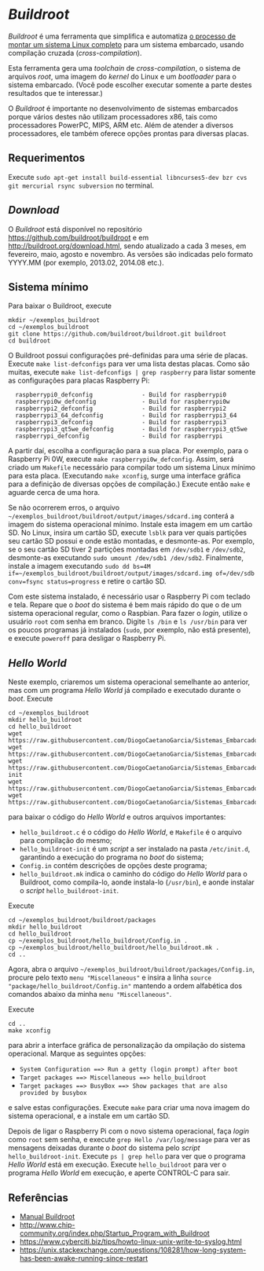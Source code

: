 # _Buildroot_

_Buildroot_ é uma ferramenta que simplifica e automatiza [o processo de montar um sistema Linux completo](Cria%C3%A7%C3%A3o_sistema_Linux.md) para um sistema embarcado, usando compilação cruzada (_cross-compilation_).

Esta ferramenta gera uma _toolchain_ de _cross-compilation_, o sistema de arquivos _root_, uma imagem do _kernel_ do  Linux e um _bootloader_ para o sistema embarcado. (Você pode escolher executar somente a parte destes resultados que te interessar.)

O _Buildroot_ é importante no desenvolvimento de sistemas embarcados porque vários destes não utilizam processadores x86, tais como processadores PowerPC, MIPS, ARM etc. Além de atender a diversos processadores, ele também oferece opções prontas para diversas placas.

## Requerimentos

Execute ```sudo apt-get install build-essential libncurses5-dev bzr cvs git mercurial rsync subversion``` no terminal.

## _Download_

O _Buildroot_ está disponível no repositório https://github.com/buildroot/buildroot e em http://buildroot.org/download.html, sendo atualizado a cada 3 meses, em fevereiro, maio, agosto e novembro. As versões são indicadas pelo formato YYYY.MM (por exemplo, 2013.02, 2014.08 etc.).

## Sistema mínimo

Para baixar o Buildroot, execute

```
mkdir ~/exemplos_buildroot
cd ~/exemplos_buildroot
git clone https://github.com/buildroot/buildroot.git buildroot
cd buildroot
```

O Buildroot possui configurações pré-definidas para uma série de placas. Execute ```make list-defconfigs``` para ver uma lista destas placas. Como são muitas, execute ```make list-defconfigs | grep raspberry``` para listar somente as configurações para placas Raspberry Pi:

```
  raspberrypi0_defconfig              - Build for raspberrypi0
  raspberrypi0w_defconfig             - Build for raspberrypi0w
  raspberrypi2_defconfig              - Build for raspberrypi2
  raspberrypi3_64_defconfig           - Build for raspberrypi3_64
  raspberrypi3_defconfig              - Build for raspberrypi3
  raspberrypi3_qt5we_defconfig        - Build for raspberrypi3_qt5we
  raspberrypi_defconfig               - Build for raspberrypi
```

A partir daí, escolha a configuração para a sua placa. Por exemplo, para o Raspberry Pi 0W, execute ```make raspberrypi0w_defconfig```. Assim, será criado um ```Makefile``` necessário para compilar todo um sistema Linux mínimo para esta placa. (Executando ```make xconfig```, surge uma interface gráfica para a definição de diversas opções de compilação.) Execute então ```make``` e aguarde cerca de uma hora.

Se não ocorrerem erros, o arquivo ```~/exemplos_buildroot/buildroot/output/images/sdcard.img``` conterá a imagem do sistema operacional mínimo. Instale esta imagem em um cartão SD. No Linux, insira um cartão SD, execute ```lsblk``` para ver quais partições seu cartão SD possui e onde estão montadas, e desmonte-as. Por exemplo, se o seu cartão SD tiver 2 partições montadas em ```/dev/sdb1``` e ```/dev/sdb2```, desmonte-as executando ```sudo umount /dev/sdb1 /dev/sdb2```. Finalmente, instale a imagem executando ```sudo dd bs=4M if=~/exemplos_buildroot/buildroot/output/images/sdcard.img of=/dev/sdb conv=fsync status=progress``` e retire o cartão SD.

Com este sistema instalado, é necessário usar o Raspberry Pi com teclado e tela. Repare que o _boot_ do sistema é bem mais rápido do que o de um sistema operacional regular, como o Raspbian. Para fazer o _login_, utilize o usuário ```root``` com senha em branco. Digite ```ls /bin``` e ```ls /usr/bin``` para ver os poucos programas já instalados (```sudo```, por exemplo, não está presente), e execute ```poweroff``` para desligar o Raspberry Pi.

## _Hello World_

Neste exemplo, criaremos um sistema operacional semelhante ao anterior, mas com um programa _Hello World_ já compilado e executado durante o _boot_. Execute

```
cd ~/exemplos_buildroot
mkdir hello_buildroot
cd hello_buildroot
wget https://raw.githubusercontent.com/DiogoCaetanoGarcia/Sistemas_Embarcados/master/Code/25_Buildroot/hello_buildroot/Config.in
wget https://raw.githubusercontent.com/DiogoCaetanoGarcia/Sistemas_Embarcados/master/Code/25_Buildroot/hello_buildroot/Makefile
wget https://raw.githubusercontent.com/DiogoCaetanoGarcia/Sistemas_Embarcados/master/Code/25_Buildroot/hello_buildroot/hello_buildroot-init
wget https://raw.githubusercontent.com/DiogoCaetanoGarcia/Sistemas_Embarcados/master/Code/25_Buildroot/hello_buildroot/hello_buildroot.c
wget https://raw.githubusercontent.com/DiogoCaetanoGarcia/Sistemas_Embarcados/master/Code/25_Buildroot/hello_buildroot/hello_buildroot.mk
```

para baixar o código do _Hello World_ e outros arquivos importantes:

* `hello_buildroot.c` é o código do _Hello World_, e `Makefile` é o arquivo para compilação do mesmo;
* `hello_buildroot-init` é um _script_ a ser instalado na pasta `/etc/init.d`, garantindo a execução do programa no _boot_ do sistema;
* `Config.in` contém descrições de opções deste programa;
* `hello_buildroot.mk` indica o caminho do código do _Hello World_ para o Buildroot, como compila-lo, aonde instala-lo (```/usr/bin```), e aonde instalar o _script_ `hello_buildroot-init`.

Execute

```
cd ~/exemplos_buildroot/buildroot/packages
mkdir hello_buildroot
cd hello_buildroot
cp ~/exemplos_buildroot/hello_buildroot/Config.in .
cp ~/exemplos_buildroot/hello_buildroot/hello_buildroot.mk .
cd .. 
```

Agora, abra o arquivo `~/exemplos_buildroot/buildroot/packages/Config.in`, procure pelo texto `menu "Miscellaneous"` e insira a linha `source "package/hello_buildroot/Config.in"` mantendo a ordem alfabética dos comandos abaixo da minha `menu "Miscellaneous"`.

Execute

```
cd ..
make xconfig
```

para abrir a interface gráfica de personalização da ompilação do sistema operacional. Marque as seguintes opções:

* `System Configuration ==> Run a getty (login prompt) after boot`
* `Target packages ==> Miscellaneous ==> hello_buildroot`
* `Target packages ==> BusyBox ==> Show packages that are also provided by busybox`

e salve estas configurações. Execute ```make``` para criar uma nova imagem do sistema operacional, e a instale em um cartão SD.

Depois de ligar o Raspberry Pi com o novo sistema operacional, faça _login_ como `root` sem senha, e execute ```grep Hello /var/log/message``` para ver as mensagens deixadas durante o _boot_ do sistema pelo _script_ `hello_buildroot-init`. Execute ```ps | grep hello``` para ver que o programa _Hello World_ está em execução. Execute ```hello_buildroot``` para ver o programa _Hello World_ em execução, e aperte CONTROL-C para sair.

## Referências

* [Manual Buildroot](../../Refs/Buildroot/Buildroot_Manual.pdf)
* http://www.chip-community.org/index.php/Startup_Program_with_Buildroot
* https://www.cyberciti.biz/tips/howto-linux-unix-write-to-syslog.html
* https://unix.stackexchange.com/questions/108281/how-long-system-has-been-awake-running-since-restart
